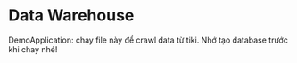 # Data Warehouse
DemoApplication: chạy file này để crawl data từ tiki.
Nhớ tạo database trước khi chay nhé!
